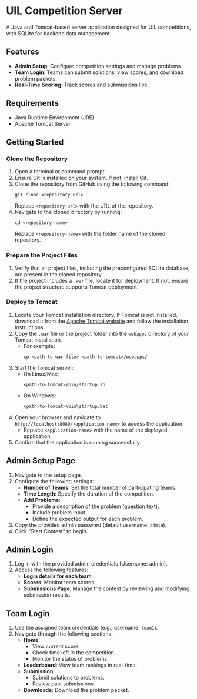 # UIL Competition Server

A Java and Tomcat-based server application designed for UIL competitions, with SQLite for backend data management.

## Features

- **Admin Setup**: Configure competition settings and manage problems.
- **Team Login**: Teams can submit solutions, view scores, and download problem packets.
- **Real-Time Scoring**: Track scores and submissions live.

## Requirements

- Java Runtime Environment (JRE)
- Apache Tomcat Server

## Getting Started

### Clone the Repository

1. Open a terminal or command prompt.
2. Ensure Git is installed on your system. If not, [install Git](https://git-scm.com/).
3. Clone the repository from GitHub using the following command:
   ```
   git clone <repository-url>
   ```
   Replace `<repository-url>` with the URL of the repository.
4. Navigate to the cloned directory by running:
   ```
   cd <repository-name>
   ```
   Replace `<repository-name>` with the folder name of the cloned repository.

### Prepare the Project Files

1. Verify that all project files, including the preconfigured SQLite database, are present in the cloned repository.
2. If the project includes a `.war` file, locate it for deployment. If not, ensure the project structure supports Tomcat deployment.

### Deploy to Tomcat

1. Locate your Tomcat installation directory. If Tomcat is not installed, download it from the [Apache Tomcat website](https://tomcat.apache.org/) and follow the installation instructions.
2. Copy the `.war` file or the project folder into the `webapps` directory of your Tomcat installation.
   - For example:
     ```
     cp <path-to-war-file> <path-to-tomcat>/webapps/
     ```
3. Start the Tomcat server:
   - On Linux/Mac:
     ```
     <path-to-tomcat>/bin/startup.sh
     ```
   - On Windows:
     ```
     <path-to-tomcat>\bin\startup.bat
     ```
4. Open your browser and navigate to `http://localhost:8080/<application-name>` to access the application.
   - Replace `<application-name>` with the name of the deployed application.
5. Confirm that the application is running successfully.

## Admin Setup Page

1. Navigate to the setup page.
2. Configure the following settings:
   - **Number of Teams**: Set the total number of participating teams.
   - **Time Length**: Specify the duration of the competition.
   - **Add Problems**:
     - Provide a description of the problem (question text).
     - Include problem input.
     - Define the expected output for each problem.
3. Copy the provided admin password (default username: `admin`).
4. Click "Start Contest" to begin.

## Admin Login

1. Log in with the provided admin credentials (Username: admin).
2. Access the following features:
   - **Login details for each team**
   - **Scores**: Monitor team scores.
   - **Submissions Page**: Manage the contest by reviewing and modifying submission results.

## Team Login

1. Use the assigned team credentials (e.g., username: `team1`).
2. Navigate through the following sections:
   - **Home**:
     - View current score.
     - Check time left in the competition.
     - Monitor the status of problems.
   - **Leaderboard**: View team rankings in real-time.
   - **Submission**:
     - Submit solutions to problems.
     - Review past submissions.
   - **Downloads**: Download the problem packet.

